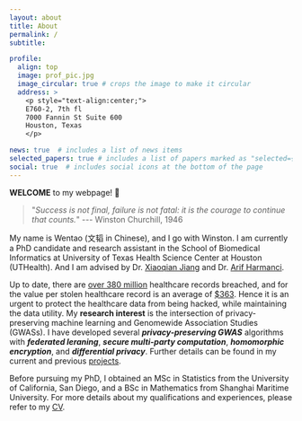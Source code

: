 ```yaml
---
layout: about
title: About
permalink: /
subtitle: 

profile:
  align: top
  image: prof_pic.jpg
  image_circular: true # crops the image to make it circular
  address: >
    <p style="text-align:center;">
    E760-2, 7th fl 
    7000 Fannin St Suite 600
    Houston, Texas
    </p>

news: true  # includes a list of news items
selected_papers: true # includes a list of papers marked as "selected={true}"
social: true  # includes social icons at the bottom of the page
---
```

**WELCOME** to my webpage! :wave:

> "*Success is not final, failure is not fatal: it is the courage to continue that counts.*" --- Winston Churchill, 1946

My name is Wentao (文韬 in Chinese), and I go with Winston. I am currently a PhD candidate and research assistant in the School of Biomedical Informatics at University of Texas Health Science Center at Houston (UTHealth). And I am advised by Dr. [Xiaoqian Jiang](http://xiaoqianjiang.weebly.com/) and Dr. [Arif Harmanci](https://sbmi.uth.edu/faculty-and-staff/arif-harmanci.htm).

Up to date, there are [over 380 million](https://www.hipaajournal.com/healthcare-data-breach-statistics/#:~:text=Between%202009%20and%202022%2C%205%2C150,population%20of%20the%20United%20States.) healthcare records breached, and for the value per stolen healthcare record is an average of [$363](https://www.cisecurity.org/insights/blog/data-breaches-in-the-healthcare-sector). Hence it is an urgent to protect the healthcare data from being hacked, while maintaining the data utility. My **research interest** is the intersection of privacy-preserving machine learning and Genomewide Association Studies (GWASs). I have developed several ___privacy-preserving GWAS___ algorithms with ___federated leraning___, ___secure multi-party computation___, ___homomorphic encryption___, and ___differential privacy___. Further details can be found in my current and previous [projects](/projects/).

<!-- My **research focuses** on safeguarding healthcare data and its utility through privacy-preserving machine learning techniques applied to Genomewide Association Studies (GWASs). With [over 380 million](https://www.hipaajournal.com/healthcare-data-breach-statistics/#:~:text=Between%202009%20and%202022%2C%205%2C150,population%20of%20the%20United%20States.) breached healthcare records and an average value of [$363](https://www.cisecurity.org/insights/blog/data-breaches-in-the-healthcare-sector) per stolen record, protecting healthcare data from hacking is crucial. I have developed multiple algorithms using ___privacy-preserving GWAS___ algorithms with ___federated leraning___, ___secure multi-party computation___, ___homomorphic encryption___, and ___differential privacy___ to ensure privacy in GWASs. These methods enable collaborative analysis without sharing raw data, preserve individual privacy, and prevent identification. Further details can be found in my current and previous [projects](/projects/). -->

Before pursuing my PhD, I obtained an MSc in Statistics from the University of California, San Diego, and a BSc in Mathematics from Shanghai Maritime University. For more details about my qualifications and experiences, please refer to my [CV](/cv/).

<!-- Put your address / P.O. box / other info right below your picture. You can also disable any these elements by editing `profile` property of the YAML header of your `_pages/about.md`. Edit `_bibliography/papers.bib` and Jekyll will render your [publications page](/al-folio/publications/) automatically.

Link to your social media connections, too. This theme is set up to use [Font Awesome icons](http://fortawesome.github.io/Font-Awesome/) and [Academicons](https://jpswalsh.github.io/academicons/), like the ones below. Add your Facebook, Twitter, LinkedIn, Google Scholar, or just disable all of them. -->
